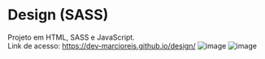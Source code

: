# Design (SASS)
Projeto em HTML, SASS e JavaScript.<br>
Link de acesso: https://dev-marcioreis.github.io/design/
![image](https://user-images.githubusercontent.com/122680054/222219581-9917c77c-a733-4ed0-9ee7-a3c88e62d701.png)
![image](https://user-images.githubusercontent.com/122680054/222219666-3b366145-f14e-4191-bcf0-264fd3d3f765.png)


